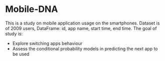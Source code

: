 # Mobile-DNA


This is a study on mobile application usage on the smartphones. Dataset is of 2009 users, DataFrame: id, app name, start time, end time. The goal of study is:
- Explore switching apps behaviour
- Assess the conditional probability models in predicting the next app to be used

